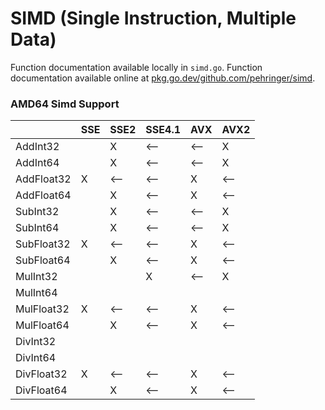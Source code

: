 # SIMD (Single Instruction, Multiple Data)
Function documentation available locally in ```simd.go```.
Function documentation available online at [pkg.go.dev/github.com/pehringer/simd](https://pkg.go.dev/github.com/pehringer/simd).
### AMD64 Simd Support
|          |SSE|SSE2|SSE4.1|AVX|AVX2|
|----------|---|----|------|---|----|
|AddInt32  |   |X   |⟵     |⟵  |X   |
|AddInt64  |   |X   |⟵     |⟵  |X   |
|AddFloat32|X  |⟵   |⟵     |X  |⟵   |
|AddFloat64|   |X   |⟵     |X  |⟵   |
|SubInt32  |   |X   |⟵     |⟵  |X   |
|SubInt64  |   |X   |⟵     |⟵  |X   |
|SubFloat32|X  |⟵   |⟵     |X  |⟵   |
|SubFloat64|   |X   |⟵     |X  |⟵   |
|MulInt32  |   |    |X     |⟵  |X   |
|MulInt64  |   |    |      |   |    |
|MulFloat32|X  |⟵   |⟵     |X  |⟵   |
|MulFloat64|   |X   |⟵     |X  |⟵   |
|DivInt32  |   |    |      |   |    |
|DivInt64  |   |    |      |   |    |
|DivFloat32|X  |⟵   |⟵     |X  |⟵   |
|DivFloat64|   |X   |⟵     |X  |⟵   |
